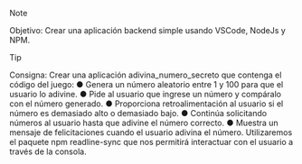> [!NOTE]
Objetivo: 
Crear una aplicación backend simple usando VSCode, NodeJs y NPM.

> [!TIP]
Consigna:
Crear una aplicación adivina_numero_secreto que contenga el código del juego:
● Genera un número aleatorio entre 1 y 100 para que el usuario lo adivine.
● Pide al usuario que ingrese un número y compáralo con el número generado.
● Proporciona retroalimentación al usuario si el número es demasiado alto o demasiado bajo.
● Continúa solicitando números al usuario hasta que adivine el número correcto.
● Muestra un mensaje de felicitaciones cuando el usuario adivina el número.
Utilizaremos el paquete npm readline-sync que nos permitirá interactuar con el usuario a través de
la consola.
